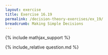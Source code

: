 ```yaml
---
layout: exercise
title: Exercise 16.19
permalink: /decision-theory-exercises/ex_19/
breadcrumb: Making Simple Decisions
---
```


{% include mathjax_support %}

<div><i class="arrow-up loader" data-chapter="decision-theory-exercises" data-exercise="ex_19" data-rating="0"></i></div>
{% include_relative question.md %}
